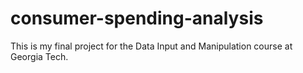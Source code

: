 # consumer-spending-analysis
This is my final project for the Data Input and Manipulation course at Georgia Tech.
